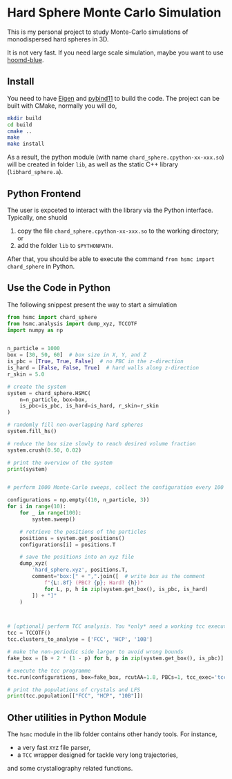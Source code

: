 # Hard Sphere Monte Carlo Simulation

This is my personal project to study Monte-Carlo simulations of monodispersed hard spheres in 3D.

It is not very fast. If you need large scale simulation, maybe you want to use [hoomd-blue](https://github.com/glotzerlab/hoomd-blue).


## Install

You need to have [Eigen](https://eigen.tuxfamily.org/index.php?title=Main_Page) and [pybind11](https://pybind11.readthedocs.io/en/stable/) to build the code. The project can be built with CMake, normally you will do,

```sh
mkdir build
cd build
cmake ..
make
make install
```

As a result, the python module (with name `chard_sphere.cpython-xx-xxx.so`) will be created in folder `lib`, as well as the static C++ library (`libhard_sphere.a`).

## Python Frontend

The user is expceted to interact with the library via the Python interface. Typically, one shuold

1. copy the file `chard_sphere.cpython-xx-xxx.so` to the working directory; or
2. add the folder `lib` to `$PYTHONPATH`.

After that, you should be able to execute the command `from hsmc import chard_sphere` in Python.


## Use the Code in Python

The following snippest present the way to start a simulation

```py
from hsmc import chard_sphere
from hsmc.analysis import dump_xyz, TCCOTF
import numpy as np


n_particle = 1000
box = [30, 50, 60]  # box size in X, Y, and Z
is_pbc = [True, True, False]  # no PBC in the z-direction
is_hard = [False, False, True]  # hard walls along z-direction
r_skin = 5.0

# create the system
system = chard_sphere.HSMC(
    n=n_particle, box=box,
    is_pbc=is_pbc, is_hard=is_hard, r_skin=r_skin
)

# randomly fill non-overlapping hard spheres
system.fill_hs()

# reduce the box size slowly to reach desired volume fraction
system.crush(0.50, 0.02)

# print the overview of the system
print(system)


# perform 1000 Monte-Carlo sweeps, collect the configuration every 100 frames

configurations = np.empty((10, n_particle, 3))
for i in range(10):
    for _ in range(100):
        system.sweep()

    # retrieve the positions of the particles
    positions = system.get_positions()
    configurations[i] = positions.T

    # save the positions into an xyz file
    dump_xyz(
        'hard_sphere.xyz', positions.T,
        comment="box:[" + ",".join([  # write box as the comment
            f"{L:.8f} (PBC? {p}; Hard? {h})"
            for L, p, h in zip(system.get_box(), is_pbc, is_hard)
        ]) + "]"
    )



# [optional] perform TCC analysis. You *only* need a working tcc executable
tcc = TCCOTF()
tcc.clusters_to_analyse = ['FCC', 'HCP', '10B']

# make the non-periodic side larger to avoid wrong bounds
fake_box = [b + 2 * (1 - p) for b, p in zip(system.get_box(), is_pbc)]

# execute the tcc programme
tcc.run(configurations, box=fake_box, rcutAA=1.8, PBCs=1, tcc_exec='tcc', cell_list=True)

# print the populations of crystals and LFS
print(tcc.population[["FCC", "HCP", "10B"]])
```

## Other utilities in Python Module

The `hsmc` module in the lib folder contains other handy tools. For instance,

- a very fast `XYZ` file parser,
- a `TCC` wrapper designed for tackle very long trajectories,

and some crystallography related functions.
